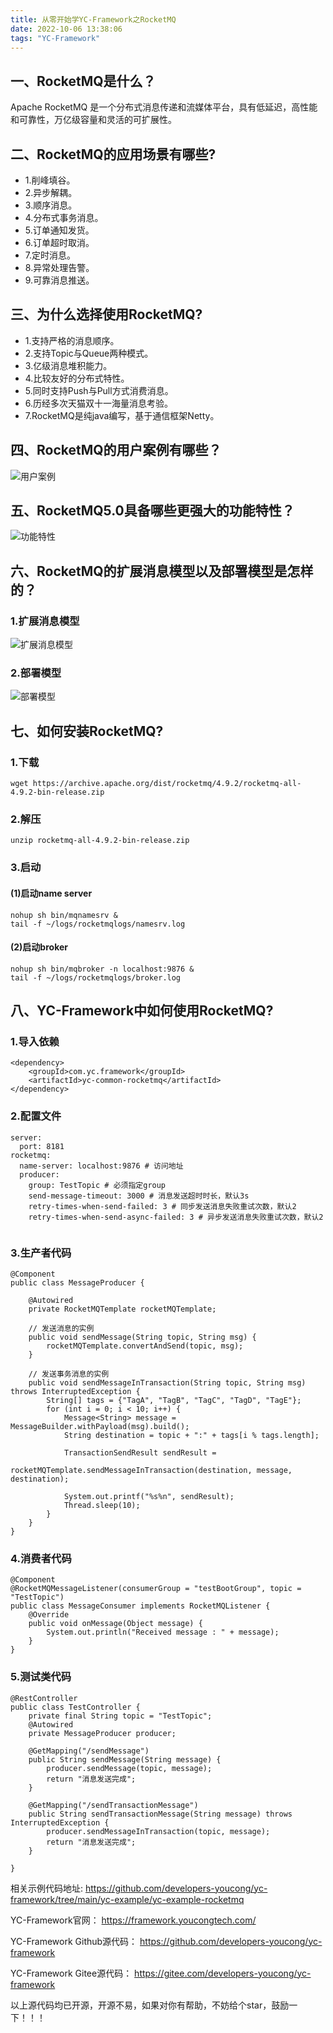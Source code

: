 ```yaml
---
title: 从零开始学YC-Framework之RocketMQ
date: 2022-10-06 13:38:06
tags: "YC-Framework"
---
```


## 一、RocketMQ是什么？
Apache RocketMQ 是一个分布式消息传递和流媒体平台，具有低延迟，高性能和可靠性，万亿级容量和灵活的可扩展性。
<!--more-->

## 二、RocketMQ的应用场景有哪些?
- 1.削峰填谷。
- 2.异步解耦。
- 3.顺序消息。
- 4.分布式事务消息。
- 5.订单通知发货。
- 6.订单超时取消。
- 7.定时消息。
- 8.异常处理告警。
- 9.可靠消息推送。

## 三、为什么选择使用RocketMQ?
- 1.支持严格的消息顺序。
- 2.支持Topic与Queue两种模式。
- 3.亿级消息堆积能力。
- 4.比较友好的分布式特性。
- 5.同时支持Push与Pull方式消费消息。
- 6.历经多次天猫双十一海量消息考验。
- 7.RocketMQ是纯java编写，基于通信框架Netty。

## 四、RocketMQ的用户案例有哪些？
![用户案例](从零开始学YC-Framework之RocketMQ/01.png)

## 五、RocketMQ5.0具备哪些更强大的功能特性？
![功能特性](从零开始学YC-Framework之RocketMQ/02.png)

## 六、RocketMQ的扩展消息模型以及部署模型是怎样的？

### 1.扩展消息模型
![扩展消息模型](从零开始学YC-Framework之RocketMQ/04.png)

### 2.部署模型
![部署模型](从零开始学YC-Framework之RocketMQ/05.png)


## 七、如何安装RocketMQ?

### 1.下载
```
wget https://archive.apache.org/dist/rocketmq/4.9.2/rocketmq-all-4.9.2-bin-release.zip

```

### 2.解压
```
unzip rocketmq-all-4.9.2-bin-release.zip

```
### 3.启动

#### (1)启动name server
```
nohup sh bin/mqnamesrv & 
tail -f ~/logs/rocketmqlogs/namesrv.log

```

#### (2)启动broker
```
nohup sh bin/mqbroker -n localhost:9876 & 
tail -f ~/logs/rocketmqlogs/broker.log

```

## 八、YC-Framework中如何使用RocketMQ?

### 1.导入依赖
```
<dependency>
    <groupId>com.yc.framework</groupId>
    <artifactId>yc-common-rocketmq</artifactId>
</dependency>

```

### 2.配置文件
```
server:
  port: 8181
rocketmq:
  name-server: localhost:9876 # 访问地址
  producer:
    group: TestTopic # 必须指定group
    send-message-timeout: 3000 # 消息发送超时时长，默认3s
    retry-times-when-send-failed: 3 # 同步发送消息失败重试次数，默认2
    retry-times-when-send-async-failed: 3 # 异步发送消息失败重试次数，默认2


```

### 3.生产者代码
```
@Component
public class MessageProducer {

    @Autowired
    private RocketMQTemplate rocketMQTemplate;

    // 发送消息的实例
    public void sendMessage(String topic, String msg) {
        rocketMQTemplate.convertAndSend(topic, msg);
    }

    // 发送事务消息的实例
    public void sendMessageInTransaction(String topic, String msg) throws InterruptedException {
        String[] tags = {"TagA", "TagB", "TagC", "TagD", "TagE"};
        for (int i = 0; i < 10; i++) {
            Message<String> message = MessageBuilder.withPayload(msg).build();
            String destination = topic + ":" + tags[i % tags.length];

            TransactionSendResult sendResult =
                    rocketMQTemplate.sendMessageInTransaction(destination, message, destination);

            System.out.printf("%s%n", sendResult);
            Thread.sleep(10);
        }
    }
}

```

### 4.消费者代码
```
@Component
@RocketMQMessageListener(consumerGroup = "testBootGroup", topic = "TestTopic")
public class MessageConsumer implements RocketMQListener {
    @Override
    public void onMessage(Object message) {
        System.out.println("Received message : " + message);
    }
}

```

### 5.测试类代码
```
@RestController
public class TestController {
    private final String topic = "TestTopic";
    @Autowired
    private MessageProducer producer;

    @GetMapping("/sendMessage")
    public String sendMessage(String message) {
        producer.sendMessage(topic, message);
        return "消息发送完成";
    }

    @GetMapping("/sendTransactionMessage")
    public String sendTransactionMessage(String message) throws InterruptedException {
        producer.sendMessageInTransaction(topic, message);
        return "消息发送完成";
    }

}

```

相关示例代码地址:
https://github.com/developers-youcong/yc-framework/tree/main/yc-example/yc-example-rocketmq

YC-Framework官网：
https://framework.youcongtech.com/

YC-Framework Github源代码：
https://github.com/developers-youcong/yc-framework

YC-Framework Gitee源代码：
https://gitee.com/developers-youcong/yc-framework

以上源代码均已开源，开源不易，如果对你有帮助，不妨给个star，鼓励一下！！！